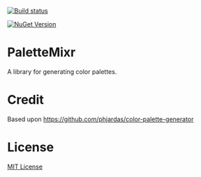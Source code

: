
[![Build status](https://ci.appveyor.com/api/projects/status/2he7gdjww0k64lli/branch/master?svg=true)](https://ci.appveyor.com/project/Crevitus/palettemixr/branch/master)

[![NuGet Version](https://img.shields.io/nuget/vpre/PaletteMixr.svg)](https://www.nuget.org/packages/PaletteMixr)

# PaletteMixr
A library for generating color palettes.


# Credit

Based upon https://github.com/phjardas/color-palette-generator


# License

[MIT License](LICENSE)
